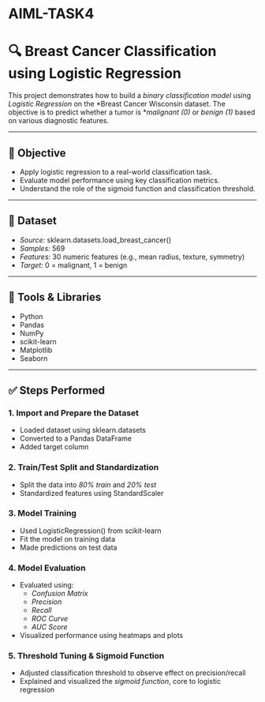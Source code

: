 # AIML-TASK4
# 🔍 Breast Cancer Classification using Logistic Regression

This project demonstrates how to build a *binary classification model* using *Logistic Regression* on the *Breast Cancer Wisconsin dataset. The objective is to predict whether a tumor is **malignant (0)* or *benign (1)* based on various diagnostic features.

---

## 🎯 Objective

- Apply logistic regression to a real-world classification task.
- Evaluate model performance using key classification metrics.
- Understand the role of the sigmoid function and classification threshold.

---

## 📁 Dataset

- *Source:* sklearn.datasets.load_breast_cancer()
- *Samples:* 569
- *Features:* 30 numeric features (e.g., mean radius, texture, symmetry)
- *Target:* 0 = malignant, 1 = benign

---

## 🧰 Tools & Libraries

- Python
- Pandas
- NumPy
- scikit-learn
- Matplotlib
- Seaborn

---

## ✅ Steps Performed

### 1. Import and Prepare the Dataset
- Loaded dataset using sklearn.datasets
- Converted to a Pandas DataFrame
- Added target column

### 2. Train/Test Split and Standardization
- Split the data into *80% train* and *20% test*
- Standardized features using StandardScaler

### 3. Model Training
- Used LogisticRegression() from scikit-learn
- Fit the model on training data
- Made predictions on test data

### 4. Model Evaluation
- Evaluated using:
  - *Confusion Matrix*
  - *Precision*
  - *Recall*
  - *ROC Curve*
  - *AUC Score*
- Visualized performance using heatmaps and plots

### 5. Threshold Tuning & Sigmoid Function
- Adjusted classification threshold to observe effect on precision/recall
- Explained and visualized the *sigmoid function*, core to logistic regression
